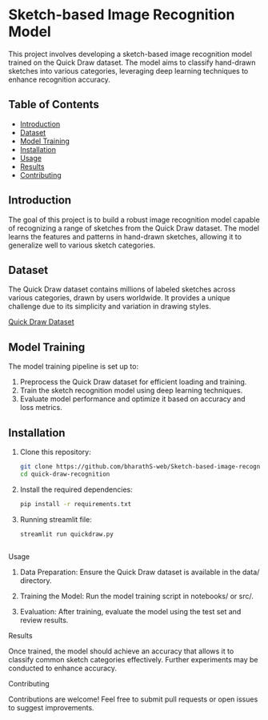 # Sketch-based Image Recognition Model

This project involves developing a sketch-based image recognition model trained on the Quick Draw dataset. The model aims to classify hand-drawn sketches into various categories, leveraging deep learning techniques to enhance recognition accuracy.

## Table of Contents

- [Introduction](#introduction)
- [Dataset](#dataset)
- [Model Training](#model-training)
- [Installation](#installation)
- [Usage](#usage)
- [Results](#results)
- [Contributing](#contributing)

## Introduction

The goal of this project is to build a robust image recognition model capable of recognizing a range of sketches from the Quick Draw dataset. The model learns the features and patterns in hand-drawn sketches, allowing it to generalize well to various sketch categories.

## Dataset

The Quick Draw dataset contains millions of labeled sketches across various categories, drawn by users worldwide. It provides a unique challenge due to its simplicity and variation in drawing styles.

[Quick Draw Dataset](https://console.cloud.google.com/storage/browser/quickdraw_dataset/full/numpy_bitmap;tab=objects?pli=1&prefix=&forceOnObjectsSortingFiltering=false)

## Model Training

The model training pipeline is set up to:

1. Preprocess the Quick Draw dataset for efficient loading and training.
2. Train the sketch recognition model using deep learning techniques.
3. Evaluate model performance and optimize it based on accuracy and loss metrics.

## Installation

1. Clone this repository:
   ```bash
   git clone https://github.com/bharathS-web/Sketch-based-image-recognition.git
   cd quick-draw-recognition
   
2. Install the required dependencies:

   ```bash
   pip install -r requirements.txt

3. Running streamlit file:
   ```bash
   streamlit run quickdraw.py



Usage

1. Data Preparation: Ensure the Quick Draw dataset is available in the data/ directory.


2. Training the Model: Run the model training script in notebooks/ or src/.


3. Evaluation: After training, evaluate the model using the test set and review results.



Results

Once trained, the model should achieve an accuracy that allows it to classify common sketch categories effectively. Further experiments may be conducted to enhance accuracy.

Contributing

Contributions are welcome! Feel free to submit pull requests or open issues to suggest improvements.
